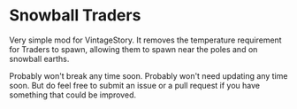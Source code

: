# Snowball Traders

Very simple mod for VintageStory. It removes the temperature requirement for Traders to spawn, allowing them to spawn near the poles and on snowball earths.

Probably won't break any time soon. Probably won't need updating any time soon. But do feel free to submit an issue or a pull request if you have something that could be improved.